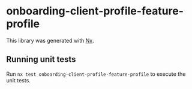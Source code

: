 # onboarding-client-profile-feature-profile

This library was generated with [Nx](https://nx.dev).

## Running unit tests

Run `nx test onboarding-client-profile-feature-profile` to execute the unit tests.
